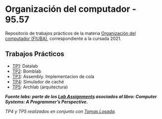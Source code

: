 # Organización del computador - 95.57
Repositorio de trabajos prácticos de la materia [Organización del computador (FIUBA)](https://orgacomp.github.io/9557/), correspondiente a la cursada 2021.

## Trabajos Prácticos

- [TP1](https://github.com/aguirre-ivan/orgacomp-tps/tree/main/tp1): Datalab
- [TP2](https://github.com/aguirre-ivan/orgacomp-tps/tree/main/tp2): Bomblab
- [TP3](https://github.com/aguirre-ivan/orgacomp-tps/tree/main/assembly): Assembly. Implementacion de cola
- [TP4](https://github.com/aguirre-ivan/orgacomp-tps/tree/main/tp4): Simulador de caché
- [TP5](https://github.com/aguirre-ivan/orgacomp-tps/tree/main/tp5): Archlab (arquitectura)

***Fuente labs: parte de los [Lab Assignments](http://csapp.cs.cmu.edu/3e/labs.html) asociados al libro: Computer Systems: A Programmer’s Perspective.***

*TP4 y TP5 realizados en conjunto con [Tomas Losada](https://github.com/tlosada100).*
